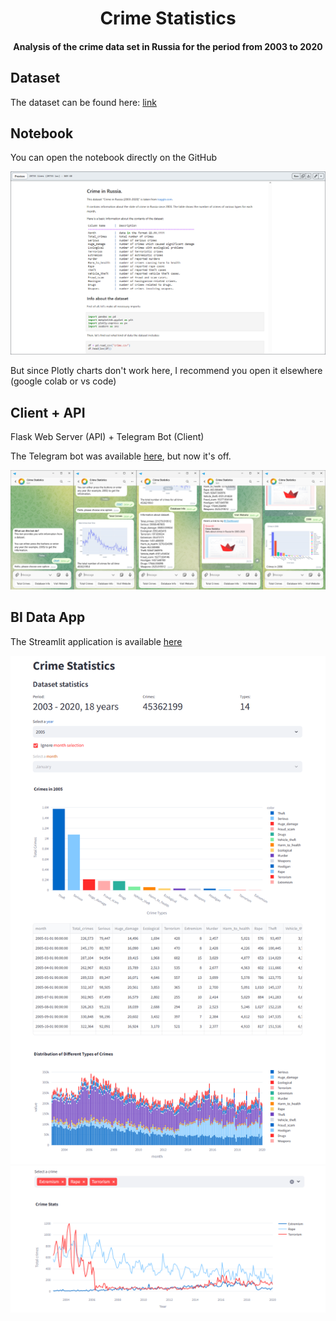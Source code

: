 <h1 align="center">Crime Statistics</h1>
<h4 align="center">Analysis of the crime data set in Russia for the period from 2003 to 2020</h4>

## Dataset
The dataset can be found here: [link](https://www.kaggle.com/datasets/tsarkov90/crime-in-russia-20032020)

## Notebook
You can open the notebook directly on the GitHub

![alt text](data/screenshots/screenshot4.png)

But since Plotly charts don't work here, I recommend you open it elsewhere (google colab or vs code)

## Client + API
Flask Web Server (API) + Telegram Bot (Client)

The Telegram bot was available [here](https://t.me/crime_stats_bot), but now it's off.

![alt text](data/screenshots/screenshot0.png)

## BI Data App
The Streamlit application is available [here](https://crime-stats.streamlit.app/)

![alt text](data/screenshots/screenshot1.png)
![alt text](data/screenshots/screenshot2.png)
